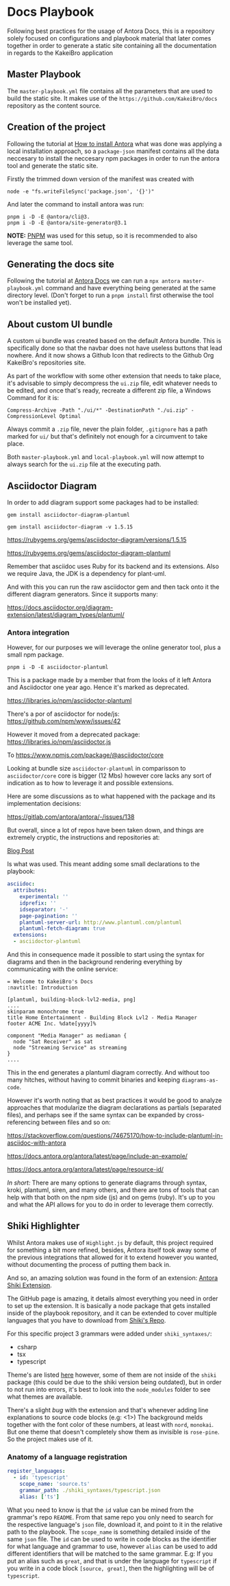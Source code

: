 # Docs Playbook

Following best practices for the usage of Antora Docs, this is a repository solely 
focused on configurations and playbook material that later comes together in order 
to generate a static site containing all the documentation in regards to the KakeiBro 
application

## Master Playbook

The `master-playbook.yml` file contains all the parameters that are used to build 
the static site. It makes use of the `https://github.com/KakeiBro/docs` repository 
as the content source.

## Creation of the project

Following the tutorial at [How to install Antora](https://docs.antora.org/antora/latest/install/install-antora/) 
what was done was applying a local installation approach, so a `package-json` manifest 
contains all the data neccesary to install the neccesary npm packages in order to 
run the antora tool and generate the static site.

Firstly the trimmed down version of the manifest was created with
````
node -e "fs.writeFileSync('package.json', '{}')"
````

And later the command to install antora was run:

````
pnpm i -D -E @antora/cli@3.
pnpm i -D -E @antora/site-generator@3.1
````

**NOTE:** [PNPM](https://pnpm.io/) was used for this setup, so it is recommended 
to also leverage the same tool.

## Generating the docs site

Following the tutorial at [Antora Docs](https://docs.antora.org/antora/latest/run-antora/) 
we can run a `npx antora master-playbook.yml` command and have everything being generated 
at the same directory level. (Don't forget to run a `pnpm install` first otherwise 
the tool won't be installed yet).

## About custom UI bundle

A custom ui bundle was created based on the default Antora bundle. This is specifically 
done so that the navbar does not have useless buttons that lead nowhere. And it 
now shows a Github Icon that redirects to the Github Org KakeiBro's repositories 
site.

As part of the workflow with some other extension that needs to take place, it's 
advisable to simply decompress the `ui.zip` file, edit whatever needs to be edited, 
and once that's ready, recreate a different zip file, a Windows Command for it 
is:

````
Compress-Archive -Path "./ui/*" -DestinationPath "./ui.zip" -CompressionLevel Optimal
````

Always commit a `.zip` file, never the plain folder, `.gitignore` has a path marked 
for `ui/` but that's definitely not enough for a circumvent to take place.

Both `master-playbook.yml` and `local-playbook.yml` will now attempt to always search 
for the `ui.zip` file at the executing path.

## Asciidoctor Diagram

In order to add diagram support some packages had to be installed:

````
gem install asciidoctor-diagram-plantuml

gem install asciidoctor-diagram -v 1.5.15
````

https://rubygems.org/gems/asciidoctor-diagram/versions/1.5.15

https://rubygems.org/gems/asciidoctor-diagram-plantuml

Remember that asciidoc uses Ruby for its backend and its extensions. Also we require 
Java, the JDK is a dependency for plant-uml.

And with this you can run the raw asciidoctor gem and then tack onto it the different 
diagram generators. Since it supports many: 

https://docs.asciidoctor.org/diagram-extension/latest/diagram_types/plantuml/

### Antora integration

However, for our purposes we will leverage the online generator tool, plus a small 
npm package.

````
pnpm i -D -E asciidoctor-plantuml
````

This is a package made by a member that from the looks of it left Antora and Asciidoctor 
one year ago. Hence it's marked as deprecated.

https://libraries.io/npm/asciidoctor-plantuml

There's a por of asciidoctor for node/js: https://github.com/npm/www/issues/42

However it moved from a deprecated package: https://libraries.io/npm/asciidoctor.js

To https://www.npmjs.com/package/@asciidoctor/core

Looking at bundle size `asciidoctor-plantuml` in comparisson to `asciidoctor/core` 
core is bigger (12 Mbs) however core lacks any sort of indication as to how to 
leverage it and possible extensions.

Here are some discussions as to what happened with the package and its implementation 
decisions:

https://gitlab.com/antora/antora/-/issues/138

But overall, since a lot of repos have been taken down, and things are extremely cryptic, 
the instructions and repositories at:

[Blog Post](https://blog.anoff.io/2019-04-19-antora-plantuml-customize-ui/)

Is what was used. This meant adding some small declarations to the playbook:

````yml
asciidoc:
  attributes:
    experimental: ''
    idprefix: ''
    idseparator: '-'
    page-pagination: ''
    plantuml-server-url: http://www.plantuml.com/plantuml
    plantuml-fetch-diagram: true
  extensions:
  - asciidoctor-plantuml
````

And this in consequence made it possible to start using the syntax for diagrams and 
then in the background rendering everything by communicating with the online service:

````asciidoc
= Welcome to KakeiBro's Docs
:navtitle: Introduction

[plantuml, building-block-lvl2-media, png]
....
skinparam monochrome true
title Home Entertainment - Building Block Lvl2 - Media Manager
footer ACME Inc. %date[yyyy]%

component "Media Manager" as mediaman {
  node "Sat Receiver" as sat
  node "Streaming Service" as streaming
}
....
````

This in the end generates a plantuml diagram correctly. And without too many hitches, 
without having to commit binaries and keeping `diagrams-as-code`.

However it's worth noting that as best practices it would be good to analyze approaches 
that modularize the diagram declarations as partials (separated files), and perhaps 
see if the same syntax can be expanded by cross-referencing between files and so on:

https://stackoverflow.com/questions/74675170/how-to-include-plantuml-in-asciidoc-with-antora

https://docs.antora.org/antora/latest/page/include-an-example/

https://docs.antora.org/antora/latest/page/resource-id/

_In short:_ There are many options to generate diagrams through syntax, kroki, plantuml, 
siren, and many others, and there are tons of tools that can help with that both on the 
npm side (js) and on gems (ruby). It's up to you and what the API allows for you to 
do in order to leverage them correctly.

## Shiki Highlighter

Whilst Antora makes use of `Highlight.js` by default, this project required for 
something a bit more refined, besides, Antora itself took away some of the previous 
integrations that allowed for it to extend however you wanted, without documenting 
the process of putting them back in.

And so, an amazing solution was found in the form of an extension: 
[Antora Shiki Extension](https://github.com/lask79/antora-shiki-extension?tab=readme-ov-file).

The GitHub page is amazing, it details almost everything you need in order to set 
up the extension. It is basically a node package that gets installed inside of the 
playbook repository, and it can be extended to cover multiple languages that you 
have to download from [Shiki's Repo](https://github.com/shikijs/textmate-grammars-themes/tree/main/packages/tm-grammars). 

For this specific project 3 grammars were added under `shiki_syntaxes/`:

- csharp
- tsx
- typescript

Theme's are listed [here](https://github.com/shikijs/textmate-grammars-themes/tree/main/packages/tm-themes) 
however, some of them are not inside of the `shiki` package (this could be due to 
the shiki version being outdated), but in order to not run into errors, it's best 
to look into the `node_modules` folder to see what themes are available.

There's a slight _bug_ with the extension and that's whenever adding line explanations 
to source code blocks (e.g: <1>) The background melds together with the font color of 
these numbers, at least with `nord`, `monokai`. But one theme that doesn't completely 
show them as invisible is `rose-pine`. So the project makes use of it.

### Anatomy of a language registration

````yml
register_languages:
  - id: 'typescript'
    scope_name: 'source.ts'
    grammar_path: ./shiki_syntaxes/typescript.json
    alias: ['ts']
````

What you need to know is that the `id` value can be mined from the grammar's repo 
`README`. From that same repo you only need to search for the respective language's 
`json` file, download it, and point to it in the relative path to the playbook. 
The `scope_name` is something detailed inside of the same `json` file. The `id` 
can be used to write in code blocks as the identifier for what language and grammar 
to use, however `alias` can be used to add different identifiers that will be matched 
to the same grammar. E.g: If you put an alias such as `great`, and that is under 
the language for `typescript` if you write in a code block `[source, great]`, then 
the highlighting will be of `typescript`.